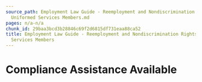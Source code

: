 ```yaml
---
source_path: Employment Law Guide - Reemployment and Nondiscrimination Rights for
  Uniformed Services Members.md
pages: n/a-n/a
chunk_id: 29baa3bcd3b28846c69f2d6815df731eaa88ca52
title: Employment Law Guide - Reemployment and Nondiscrimination Rights for Uniformed
  Services Members
---
```

# Compliance Assistance Available
